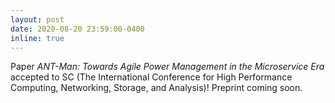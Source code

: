 ```yaml
---
layout: post
date: 2020-08-20 23:59:00-0400
inline: true
---
```


Paper *ANT-Man: Towards Agile Power Management in the Microservice Era* accepted to SC (The International Conference for High Performance Computing, Networking, Storage, and Analysis)! Preprint coming soon.
